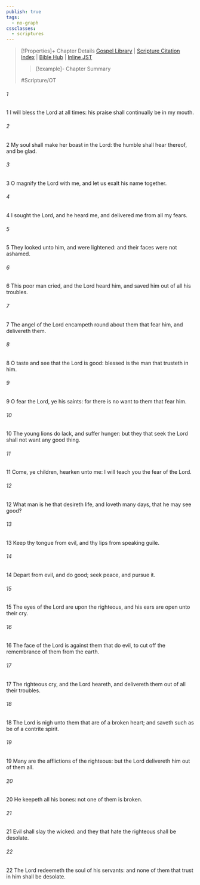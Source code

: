 ```yaml
---
publish: true
tags:
  - no-graph
cssclasses:
  - scriptures
---
```

>[!Properties]+ Chapter Details
>[Gospel Library](https://churchofjesuschrist.org/study/scriptures/ot/ps/34?lang=eng)    |    [Scripture Citation Index](https://scriptures.byu.edu/#07722::c07722)    |    [Bible Hub](https://biblehub.com/psalms/34.htm)    |    [Inline JST](https://scripturetoolbox.com/html/ic/Psalms/34.html)
>>[!example]- Chapter Summary
>> 
> 
>
>#Scripture/OT
###### 1
1 I will bless the Lord at all times: his praise shall continually be in my mouth.
###### 2
2 My soul shall make her boast in the Lord: the humble shall hear thereof, and be glad.
###### 3
3 O magnify the Lord with me, and let us exalt his name together.
###### 4
4 I sought the Lord, and he heard me, and delivered me from all my fears.
###### 5
5 They looked unto him, and were lightened: and their faces were not ashamed.
###### 6
6 This poor man cried, and the Lord heard him, and saved him out of all his troubles.
###### 7
7 The angel of the Lord encampeth round about them that fear him, and delivereth them.
###### 8
8 O taste and see that the Lord is good: blessed is the man that trusteth in him.
###### 9
9 O fear the Lord, ye his saints: for there is no want to them that fear him.
###### 10
10 The young lions do lack, and suffer hunger: but they that seek the Lord shall not want any good thing.
###### 11
11 Come, ye children, hearken unto me: I will teach you the fear of the Lord.
###### 12
12 What man is he that desireth life, and loveth many days, that he may see good?
###### 13
13 Keep thy tongue from evil, and thy lips from speaking guile.
###### 14
14 Depart from evil, and do good; seek peace, and pursue it.
###### 15
15 The eyes of the Lord are upon the righteous, and his ears are open unto their cry.
###### 16
16 The face of the Lord is against them that do evil, to cut off the remembrance of them from the earth.
###### 17
17 The righteous cry, and the Lord heareth, and delivereth them out of all their troubles.
###### 18
18 The Lord is nigh unto them that are of a broken heart; and saveth such as be of a contrite spirit.
###### 19
19 Many are the afflictions of the righteous: but the Lord delivereth him out of them all.
###### 20
20 He keepeth all his bones: not one of them is broken.
###### 21
21 Evil shall slay the wicked: and they that hate the righteous shall be desolate.
###### 22
22 The Lord redeemeth the soul of his servants: and none of them that trust in him shall be desolate.
